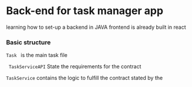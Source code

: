 # Back-end for task manager app
learning how to set-up a backend in JAVA frontend is already built in react 

### Basic structure 
```Task ``` is the main task file

``` TaskServiceAPI``` State the requirements for the contract 

``` TaskService ``` contains the logic to fulfill the contract stated by the 